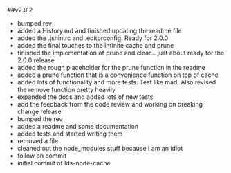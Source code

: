 ##v2.0.2

- bumped rev
- added a History.md and finished updating the readme file
- added the .jshintrc and .editorconfig. Ready for 2.0.0
- added the final touches to the infinite cache and prune
- finished the implementation of prune and clear... just about ready for the 2.0.0 release
- added the rough placeholder for the prune function in the readme
- added a prune function that is a convenience function on top of cache
- added lots of functionality and more tests. Test like mad. Also revised the remove function pretty heavily
- expanded the docs and added lots of new tests
- add the feedback from the code review and working on breaking change release
- bumped the rev
- added a readme and some documentation
- added tests and started writing them
- removed a file
- cleaned out the node_modules stuff because I am an idiot
- follow on commit
- initial commit of lds-node-cache
